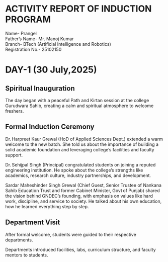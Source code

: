 # ACTIVITY REPORT OF INDUCTION PROGRAM
Name- Prangel  
Father’s Name- Mr. Manoj Kumar  
Branch- BTech (Artificial Intelligence and Robotics)  
Registration No.- 25102150


# DAY-1 (30 July,2025)
## Spiritual Inauguration
The day began with a peaceful Path and Kirtan session at the college Gurudwara Sahib, creating a calm and spiritual atmosphere to welcome freshers.
## Formal Induction Ceremony
Dr. Harpreet Kaur Grewal (HoD of Applied Sciences Dept.) extended a warm welcome to the new batch. She told us about the importance of building a solid academic foundation and leveraging college’s facilities and faculty support.


Dr. Sehijpal Singh (Principal) congratulated students on joining a reputed engineering institution. He spoke about the college’s strengths like academics, research culture, industry partnerships, and development.


Sardar Maheshinder Singh Grewal (Chief Guest, Senior Trustee of Nankana Sahib Education Trust and former Cabinet Minister, Govt of Punjab) shared the vision behind GNDEC’s founding, with emphasis on values like hard work, discipline, and service to society. He talked about his own education, how he learned everything step by step.
## Department Visit
After formal welcome, students were guided to their respective departments.


Departments introduced facilities, labs, curriculum structure, and faculty mentors to students.
